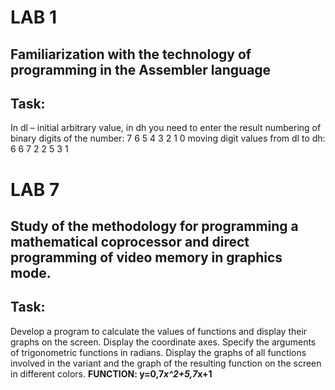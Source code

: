 # LAB 1  
 
## Familiarization with the technology of programming in the Assembler language

## Task:

 In dl – initial arbitrary value, in dh you need to enter the result
 numbering of binary digits of the number: 7 6 5 4 3 2 1 0
 moving digit values ​​from dl to dh:        6 6 7 2 2 5 3 1

# LAB 7  

## Study of the methodology for programming a mathematical coprocessor and direct programming of video memory in graphics mode.

## Task:

 Develop a program to calculate the values ​​of functions and display their graphs on the screen. 
 Display the coordinate axes. Specify the arguments of trigonometric functions in radians. 
 Display the graphs of all functions involved in the variant and the graph of the resulting function on the screen in different colors.
 **FUNCTION: y=0,7*x^2+5,7*x+1** 
